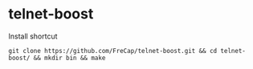 # telnet-boost

Install shortcut

    git clone https://github.com/FreCap/telnet-boost.git && cd telnet-boost/ && mkdir bin && make
